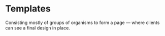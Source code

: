 # Templates

Consisting mostly of groups of organisms to form a page — where clients can see a final design in place.
